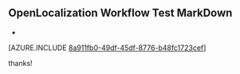 ## OpenLocalization Workflow Test MarkDown
* 

[AZURE.INCLUDE [8a911fb0-49df-45df-8776-b48fc1723cef](calleeMd1.md)]

 
thanks!